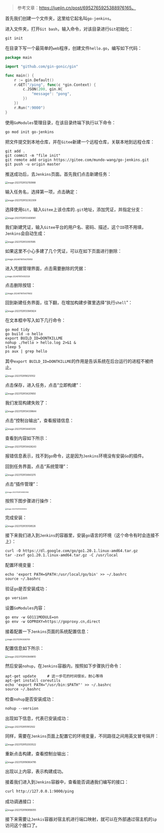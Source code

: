 > 参考文章：https://juejin.cn/post/6952765925388976165。

首先我们创建一个文件夹，这里给它起名叫`go-jenkins`。

进入文件夹，打开`Git bash`，输入命令，对该目录进行`Git`初始化：

```shell
git init
```

在目录下写一个最简单的`web`程序，创建文件`hello.go`，编写如下代码：

```go
package main

import "github.com/gin-gonic/gin"

func main() {
	r := gin.Default()
	r.GET("/ping", func(c *gin.Context) {
		c.JSON(200, gin.H{
			"message": "pong",
		})
	})
	r.Run(":9000")
}
```

使用`GoModules`管理目录，在该目录终端下执行以下命令：

```shell
go mod init go-jenkins
```

把文件提交到本地仓库，并在`Gitee`新建一个远程仓库，关联本地到远程仓库：

```shell
git add .
git commit -m "file init"
git remote add origin https://gitee.com/mundo-wang/go-jenkins.git
git push -u origin master
```

推送成功后，去`Jenkins`页面。首先我们点击新建任务：

<img src="image/image-20231129132150988.png" alt="image-20231129132150988" style="zoom:50%;" />

输入任务名，选择第一项，点击确定：

<img src="image/image-20231129132302309.png" alt="image-20231129132302309" style="zoom:50%;" />

选择使用`Git`，输入`Gitee`上该仓库的`.git`地址，添加凭证，并指定分支：

<img src="image/image-20231129133406561.png" alt="image-20231129133406561" style="zoom:50%;" />

我们新建凭证，输入`Gitee`平台的用户名、密码、描述，这个`ID`项不用填，`Jenkins`会自动生成：

<img src="image/image-20231129133551595.png" alt="image-20231129133551595" style="zoom:50%;" />

如果这里不小心多建了几个凭证，可以在如下页面进行删除：

<img src="image/image-20240116154215950.png" alt="image-20240116154215950" style="zoom:45%;" />

进入凭据管理界面，点击需要删除的凭据：

<img src="image/image-20240116154302528.png" alt="image-20240116154302528" style="zoom:40%;" />

点击删除按钮：

<img src="image/image-20240116154311602.png" alt="image-20240116154311602" style="zoom:45%;" />

回到新建任务界面，往下翻，在增加构建步骤里选择“执行`shell`”：

<img src="image/image-20231129133945824.png" alt="image-20231129133945824" style="zoom:50%;" />

在文本框中写入如下几行命令：

```shell
go mod tidy
go build -o hello
export BUILD_ID=DONTKILLME
nohup ./hello > hello.log 2>&1 &
sleep 5
ps aux | grep hello
```

其中`export BUILD_ID=DONTKILLME`的作用是告诉系统在后台运行的进程不被终止。

<img src="image/image-20231129190210102.png" alt="image-20231129190210102" style="zoom:50%;" />

点击保存，进入任务，点击“立即构建”：

<img src="image/image-20231129134201650.png" alt="image-20231129134201650" style="zoom:50%;" />

我们发现构建失败了：

<img src="image/image-20231129134339644.png" alt="image-20231129134339644" style="zoom:50%;" />

点击“控制台输出”，查看报错信息：

<img src="image/image-20231129134401255.png" alt="image-20231129134401255" style="zoom:50%;" />

查看到内容如下所示：

<img src="image/image-20231129134426243.png" alt="image-20231129134426243" style="zoom:50%;" />

报错信息表示，找不到`go`命令，这是因为`Jenkins`环境没有安装`Go`的插件。

回到任务界面，点击“系统管理”：

<img src="image/image-20231129134843215.png" alt="image-20231129134843215" style="zoom:50%;" />

点击“插件管理”：

<img src="image/image-20231129134903382.png" alt="image-20231129134903382" style="zoom:38%;" />

按照下图步骤进行操作：

<img src="image/image-20231129135000002.png" alt="image-20231129135000002" style="zoom:35%;" />

完成安装：

<img src="image/image-20231129135108526.png" alt="image-20231129135108526" style="zoom:50%;" />

接下来我们进入到`Jenkins`的容器里，安装`go`语言的环境（这个命令有时会连接不上）：

```shell
curl -O https://dl.google.com/go/go1.20.1.linux-amd64.tar.gz
tar -zxvf go1.20.1.linux-amd64.tar.gz -C /usr/local
```

配置环境变量：

```shell
echo 'export PATH=$PATH:/usr/local/go/bin' >> ~/.bashrc
source ~/.bashrc
```

验证`go`是否安装成功：

```shell
go version
```

设置`GoModules`内容：

```shell
go env -w GO111MODULE=on
go env -w GOPROXY=https://goproxy.cn,direct
```

接着配置一下`Jenkins`页面的系统配置信息：

<img src="image/image-20231129143836769.png" alt="image-20231129143836769" style="zoom:40%;" />

配置信息如下所示：

<img src="image/image-20231129143849810.png" alt="image-20231129143849810" style="zoom:50%;" />

然后安装`nohup`，在`Jenkins`容器内，按照如下步骤执行命令：

```shell
apt-get update     # 这一步花的时间很长，耐心等待
apt-get install coreutils
echo 'export PATH="/usr/bin:$PATH"' >> ~/.bashrc
source ~/.bashrc
```

检查`nohup`是否安装成功：

```shell
nohup --version
```

出现如下信息，代表已安装成功：

<img src="image/image-20231129151912502.png" alt="image-20231129151912502" style="zoom:50%;" />

同样，需要在`Jenkins`页面上配置它的环境变量，不同路径之间用英文冒号隔开：

<img src="image/image-20231129152003522.png" alt="image-20231129152003522" style="zoom:50%;" />

重新点击构建，查看控制台输出：

<img src="image/image-20231129190904795.png" alt="image-20231129190904795" style="zoom:50%;" />

出现以上内容，表示构建成功。

接着我们进入到`Jenkins`容器中，查看能否调通我们编写的接口：

```bash
curl http://127.0.0.1:9000/ping
```

成功调通接口：

<img src="image/image-20231129190956055.png" alt="image-20231129190956055" style="zoom:50%;" />

接下来需要让`Jenkis`容器对宿主机进行端口映射，就可以在外部通过宿主机的`ip`访问这个接口了。
